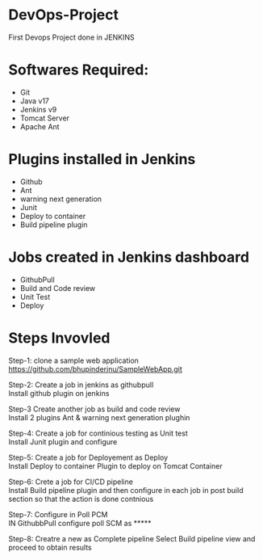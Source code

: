 # DevOps-Project
First Devops Project done in JENKINS

# Softwares Required:
- Git
- Java v17
- Jenkins v9
- Tomcat Server
- Apache Ant

# Plugins installed in Jenkins
- Github
- Ant
- warning next generation
- Junit
- Deploy to container
- Build pipeline plugin

# Jobs created in Jenkins dashboard
- GithubPull
- Build and Code review
- Unit Test 
- Deploy

# Steps Invovled
Step-1: clone a sample web application
        https://github.com/bhupinderjnu/SampleWebApp.git

Step-2: Create a job in jenkins as githubpull  
        Install github plugin on jenkins
 
Step-3 Create another job as build and code review  
       Install 2 plugins Ant & warning next generation plughin

Step-4: Create a job for continious testing as Unit test  
        Install Junit plugin and configure

Step-5: Create a job for Deployement as Deploy  
        Install Deploy to container Plugin to deploy on Tomcat Container

Step-6: Crete a job for CI/CD pipeline  
        Install Build pipeline plugin and then configure in each job in post build section so that the action is done contnious
	
Step-7: Configure in Poll PCM  
        IN GithubbPull configure poll SCM as *****  
	
Step-8: Creatre a new as Complete pipeline
        Select Build pipeline view and proceed to obtain results
